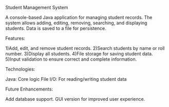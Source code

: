 Student Management System

A console-based Java application for managing student records. The system allows adding, editing, removing, searching, and displaying students. Data is saved to a file for persistence.

Features:

1)Add, edit, and remove student records.
2)Search students by name or roll number.
3)Display all students.
4)File storage for saving student data.
5)Input validation to ensure correct and complete information.


Technologies:

Java: Core logic
File I/O: For reading/writing student data

Future Enhancements:

Add database support.
GUI version for improved user experience.
